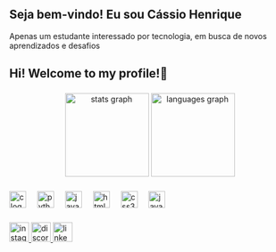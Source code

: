## Seja bem-vindo! Eu sou Cássio Henrique
Apenas um estudante interessado por tecnologia, em busca de novos aprendizados e desafios
<h2 align="left">Hi! Welcome to my profile!👋</h2>

###

<div align="center">
  <img src="https://github-readme-stats.vercel.app/api?username=cassiohmonteiro&hide_title=false&hide_rank=false&show_icons=true&include_all_commits=true&count_private=true&disable_animations=false&theme=dracula&locale=pt-br&hide_border=false" height="150" alt="stats graph"  />
  <img src="https://github-readme-stats.vercel.app/api/top-langs?username=cassiohmonteiro&locale=pt-br&hide_title=false&layout=compact&card_width=320&langs_count=5&theme=dracula&hide_border=false" height="150" alt="languages graph"  />
</div>

###

<div align="left">
  <img src="https://skillicons.dev/icons?i=c" height="30" alt="c logo"  />
  <img width="12" />
  <img src="https://cdn.simpleicons.org/python/3776AB" height="30" alt="python logo"  />
  <img width="12" />
  <img src="https://cdn.jsdelivr.net/gh/devicons/devicon/icons/java/java-original.svg" height="30" alt="java logo"  />
  <img width="12" />
  <img src="https://cdn.simpleicons.org/html5/E34F26" height="30" alt="html5 logo"  />
  <img width="12" />
  <img src="https://cdn.simpleicons.org/css3/1572B6" height="30" alt="css3 logo"  />
  <img width="12" />
  <img src="https://cdn.simpleicons.org/javascript/F7DF1E" height="30" alt="javascript logo"  />
</div>

###

<div align="left">
  <a href="https://www.instagram.com/cassioo__henrique/" target="_blank">
    <img src="https://img.shields.io/static/v1?message=Instagram&logo=instagram&label=cassio__henrique&color=E4405F&logoColor=white&labelColor=E4405F&style=for-the-badge" height="35" alt="instagram logo"  />
  </a>
  <a href="https://github.com/cassiohmonteiro" target="_blank">
    <img src="https://img.shields.io/static/v1?message=Discord&logo=discord&label=Cassio&color=7289DA&logoColor=white&labelColor=7289DA&style=for-the-badge" height="35" alt="discord logo"  />
  </a>
<a href="https://www.linkedin.com/in/c%C3%A1ssio-henrique-1384622b3/" target="_blank">
    <img src="https://img.shields.io/static/v1?message=LinkedIn&logo=linkedin&label=Cassio%20Henrique&color=0077B5&logoColor=white&labelColor=0077B5&style=for-the-badge" height="35" alt="linkedin logo"  />
  </a>
  


